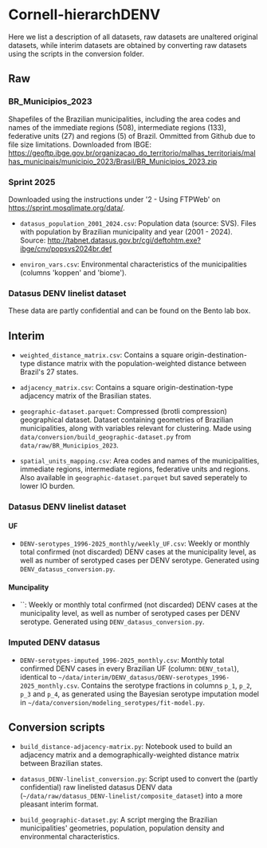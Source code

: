 # Cornell-hierarchDENV

Here we list a description of all datasets, raw datasets are unaltered original datasets, while interim datasets are obtained by converting raw datasets using the scripts in the conversion folder.

## Raw

### BR_Municipios_2023

Shapefiles of the Brazilian municipalities, including the area codes and names of the immediate regions (508), intermediate regions (133), federative units (27) and regions (5) of Brazil. Ommitted from Github due to file size limitations. Downloaded from IBGE: https://geoftp.ibge.gov.br/organizacao_do_territorio/malhas_territoriais/malhas_municipais/municipio_2023/Brasil/BR_Municipios_2023.zip 

### Sprint 2025

Downloaded using the instructions under '2 - Using FTPWeb' on https://sprint.mosqlimate.org/data/.

+ `datasus_population_2001_2024.csv`: Population data (source: SVS). Files with population by Brazilian municipality and year (2001 - 2024). Source: http://tabnet.datasus.gov.br/cgi/deftohtm.exe?ibge/cnv/popsvs2024br.def 

+ `environ_vars.csv`: Environmental characteristics of the municipalities (columns 'koppen' and 'biome').

### Datasus DENV linelist dataset

These data are partly confidential and can be found on the Bento lab box.

## Interim

+ `weighted_distance_matrix.csv`: Contains a square origin-destination-type distance matrix with the population-weighted distance between Brazil's 27 states.

+ `adjacency_matrix.csv`: Contains a square origin-destination-type adjacency matrix of the Brasilian states.

+ `geographic-dataset.parquet`: Compressed (brotli compression) geographical dataset. Dataset containing geometries of Brazilian municipalities, along with variables relevant for clustering. Made using `data/conversion/build_geographic-dataset.py` from `data/raw/BR_Municipios_2023`.

+ `spatial_units_mapping.csv`: Area codes and names of the municipalities, immediate regions, intermediate regions, federative units and regions. Also available in `geographic-dataset.parquet` but saved seperately to lower IO burden.

### Datasus DENV linelist dataset

#### UF

+ `DENV-serotypes_1996-2025_monthly/weekly_UF.csv`: Weekly or monthly total confirmed (not discarded) DENV cases at the municipality level, as well as number of serotyped cases per DENV serotype. Generated using `DENV_datasus_conversion.py`. 

#### Muncipality

+ ``: Weekly or monthly total confirmed (not discarded) DENV cases at the municipality level, as well as number of serotyped cases per DENV serotype. Generated using `DENV_datasus_conversion.py`. 


### Imputed DENV datasus

+ `DENV-serotypes-imputed_1996-2025_monthly.csv`: Monthly total confirmed DENV cases in every Brazilian UF (column: `DENV_total`), identical to `~/data/interim/DENV_datasus/DENV-serotypes_1996-2025_monthly.csv`. Contains the serotype fractions in columns `p_1`, `p_2`, `p_3` and `p_4`, as generated using the Bayesian serotype imputation model in `~/data/conversion/modeling_serotypes/fit-model.py`.

## Conversion scripts

+ `build_distance-adjacency-matrix.py`: Notebook used to build an adjacency matrix and a demographically-weighted distance matrix between Brazilian states.

+ `datasus_DENV-linelist_conversion.py`: Script used to convert the (partly confidential) raw linelisted datasus DENV data (`~/data/raw/datasus_DENV-linelist/composite_dataset`) into a more pleasant interim format.

+ `build_geographic-dataset.py`: A script merging the Brazilian municipalities' geometries, population, population density and environmental characteristics.